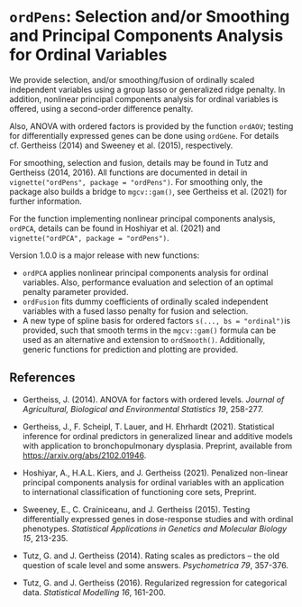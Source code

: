 
<!-- README.md is generated from README.Rmd. Please edit that file -->

# `ordPens`: Selection and/or Smoothing and Principal Components Analysis for Ordinal Variables

<!-- badges: start -->
<!-- badges: end -->

We provide selection, and/or smoothing/fusion of ordinally scaled
independent variables using a group lasso or generalized ridge penalty.
In addition, nonlinear principal components analysis for ordinal
variables is offered, using a second-order difference penalty.

Also, ANOVA with ordered factors is provided by the function `ordAOV`;
testing for differentially expressed genes can be done using `ordGene`.
For details cf. Gertheiss (2014) and Sweeney et al. (2015),
respectively.

For smoothing, selection and fusion, details may be found in Tutz and
Gertheiss (2014, 2016). All functions are documented in detail in
`vignette("ordPens", package = "ordPens")`. For smoothing only, the
package also builds a bridge to `mgcv::gam()`, see Gertheiss et
al. (2021) for further information.

For the function implementing nonlinear principal components analysis,
`ordPCA`, details can be found in Hoshiyar et al. (2021) and
`vignette("ordPCA", package = "ordPens")`.

Version 1.0.0 is a major release with new functions:

-   `ordPCA` applies nonlinear principal components analysis for ordinal
    variables. Also, performance evaluation and selection of an optimal
    penalty parameter provided.  
-   `ordFusion` fits dummy coefficients of ordinally scaled independent
    variables with a fused lasso penalty for fusion and selection.
-   A new type of spline basis for ordered factors
    `s(..., bs = "ordinal")`is provided, such that smooth terms in the
    `mgcv::gam()` formula can be used as an alternative and extension to
    `ordSmooth()`. Additionally, generic functions for prediction and
    plotting are provided.

## References

-   Gertheiss, J. (2014). ANOVA for factors with ordered levels.
    *Journal of Agricultural, Biological and Environmental Statistics
    19*, 258-277.

-   Gertheiss, J., F. Scheipl, T. Lauer, and H. Ehrhardt (2021).
    Statistical inference for ordinal predictors in generalized linear
    and additive models with application to bronchopulmonary dysplasia.
    Preprint, available from <https://arxiv.org/abs/2102.01946>.

-   Hoshiyar, A., H.A.L. Kiers, and J. Gertheiss (2021). Penalized
    non-linear principal components analysis for ordinal variables with
    an application to international classification of functioning core
    sets, Preprint.

-   Sweeney, E., C. Crainiceanu, and J. Gertheiss (2015). Testing
    differentially expressed genes in dose-response studies and with
    ordinal phenotypes. *Statistical Applications in Genetics and
    Molecular Biology 15*, 213-235.

-   Tutz, G. and J. Gertheiss (2014). Rating scales as predictors – the
    old question of scale level and some answers. *Psychometrica 79*,
    357-376.

-   Tutz, G. and J. Gertheiss (2016). Regularized regression for
    categorical data. *Statistical Modelling 16*, 161-200.
